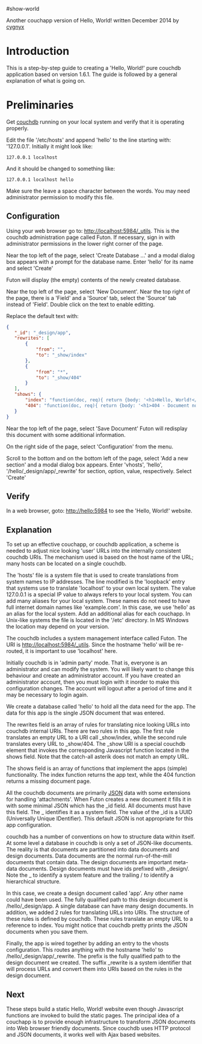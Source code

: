 #show-world

Another couchapp version of Hello, World!
written December 2014 by [cygnyx]

# Introduction

This is a step-by-step guide to creating a 'Hello, World!' pure
couchdb application based on version 1.6.1. The guide is followed by
a general explanation of what is going on.

# Preliminaries

Get [couchdb] running on your
local system and verify that it is operating properly.

Edit the file '/etc/hosts' and append 'hello' to the line starting
with: '127.0.0.1'. Initially it might look like:

```
127.0.0.1 localhost  
```

And it should be changed to something like:

```
127.0.0.1 localhost hello
```

Make sure the leave a space character between the words. You may need
administrator permission to modify this file.

## Configuration

Using your web browser go to: <http://localhost:5984/_utils>.
This is the couchdb administration page called Futon.
If necessary, sign in with administrator permissions in the lower
right corner of the page.

Near the top left of the page, select 'Create Database ...' and a
 modal dialog box appears with a prompt for the database name.
Enter 'hello' for its name and select 'Create'

Futon will display (the empty) contents of the newly created database.

Near the top left of the page, select 'New Document'.
Near the top right of the page, there is a 'Field' and a 'Source' tab,
select the 'Source' tab instead of 'Field'.
Double click on the text to enable editting.

Replace the default text with:

```json
{
   "_id": "_design/app",
   "rewrites": [
       {
           "from": "",
           "to": "_show/index"
       },
       {
           "from": "*",
           "to": "_show/404"
       }
   ],
   "shows": {
       "index": "function(doc, req){ return {body: '<h1>Hello, World!</h1>\\n'} }",
       "404": "function(doc, req){ return {body: '<h1>404 - Document not found</h1>\\n'} }"
   }
}
```

Near the top left of the page, select 'Save Document'
Futon will redisplay this document with some additional information.

On the right side of the page, select 'Configuration' from the menu.

Scroll to the bottom and on the bottom left of the page, select 'Add a
new section' and a modal dialog box appears.
Enter 'vhosts', 'hello', '/hello/_design/app/_rewrite' for section,
option, value, respectively. Select 'Create'

## Verify

In a web browser, goto: <http://hello:5984> to see the 'Hello,
World!' website.

## Explanation

To set up an effective couchapp, or couchdb application, a scheme is
needed to adjust nice looking 'user' URLs into the internally
consistent couchdb URIs. The mechanism used is based on the host name of
the URL; many hosts can be located on a single couchdb.

The 'hosts' file is a system file that is used to create
translations from system names to IP addresses. The line modified is
the 'loopback' entry that systems use to translate 'localhost' to your
own local system. The value 127.0.0.1 is a special IP value to
always refers to your local system. You can add many aliases for your
local system. These names do not need to have full internet domain
names like 'example.com'. In this case, we use 'hello' as an alias for
the local system. Add an additional alias for each couchapp.
In Unix-like systems the file is located in the '/etc' directory.
In MS Windows the location may depend on your version.

The couchdb includes a system management interface called Futon.
The URI is <http://localhost:5984/_utils>.
Since the hostname 'hello' will be re-routed, it is important to use
'localhost' here.

Initially couchdb is in 'admin party' mode. That is, everyone is an
administrator and can modify the system. You will likely want to
change this behaviour and create an administrator account. If you have
created an administrator account, then you must login with it inorder
to make this configuration changes. The account will logout after a
period of time and it may be necessary to login again.

We create a
database called 'hello' to hold all the data need for the app.
The data for this app is the single JSON document that was entered.

The rewrites field is an array of rules for translating nice looking URLs into
couchdb internal URIs. There are two rules in this app. The first rule
translates an empty URL to a URI call _show/index, while the
second rule translates every URL to _show/404. The _show URI is a special
couchdb element that invokes the corresponding Javascript function located
in the shows field. Note that the catch-all asterik does not match an empty URL.

The shows field is an array of functions that implement the apps (simple)
functionality. The index function returns the app text, while the 404 function
returns a missing document page.

All the couchdb documents are
primarily [JSON] data with some extensions for handling 'attachments'. 
When Futon creates a new document it fills it in with some minimal
JSON which has the _id field. All documents must have this
field. The _ identifies it as a system field. The value of the _id
is a UUID (Universally Unique IDentifier). This default JSON is not
appropriate for this app configuration.

couchdb has a number of conventions on how to structure data within
itself.
At some level a database in couchdb is only a set of JSON-like
documents.
The reality is that documents are partitioned into data documents and
design documents. Data documents are the normal run-of-the-mill
documents that contain data. The design documents are important
meta-data documents. Design documents must have ids prefixed with
_design/. Note the _ to identify a system feature and the trailing
/ to identify a hierarchical structure. 

In this case, we create a design document called 'app'. Any other name
could have been used. The fully qualified path to this design document
is  /hello/_design/app. A single database can have many design documents.
In addition, we added 2 rules for
translating URLs into URIs. The structure of these rules is defined by
couchdb. These rules translate an empty URL to a reference to
index. You might notice that couchdb pretty prints the JSON
documents when you save them.

Finally, the app is wired together by adding an entry to the vhosts
configuration. This routes anything with the hostname 'hello' to
/hello/_design/app/_rewrite. The prefix is the fully qualified path
to the design document we created. The suffix _rewrite is a system
identifier that will process URLs and convert them into URIs based on
the rules in the design document.

## Next
These steps build a static Hello, World! website even though Javascript
functions are invoked to build the static pages.
The principal idea of a couchapp is to provide enough
infrastructure to transform JSON documents into Web browser friendly
documents.
Since couchdb uses HTTP protocol and JSON documents, it works well
with Ajax based websites.

[cygnyx]: https://github.com/cygnyx
[couchdb]: http://couchdb.apache.org
[JSON]: http://www.json.org
